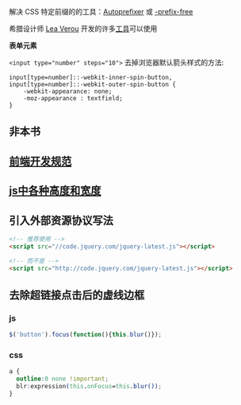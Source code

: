 
解决 CSS 特定前缀的的工具：[Autoprefixer](https://github.com/postcss/autoprefixer) 或 [-prefix-free](http://leaverou.github.io/prefixfree/)

希腊设计师 [Lea Verou](http://lea.verou.me/about/) 开发的许多[工具](http://lea.verou.me/projects/)可以使用

**表单元素**

`<input type="number" steps="10">`
去掉浏览器默认箭头样式的方法:
```
input[type=number]::-webkit-inner-spin-button,
input[type=number]::-webkit-outer-spin-button {
    -webkit-appearance: none;
    -moz-appearance : textfield;
} 
```


## 非本书

## [前端开发规范](http://www.softwhy.com/qiduan/)


## [js中各种高度和宽度](https://www.cnblogs.com/yulintianxia/p/9385595.html)

## 引入外部资源协议写法
```html
<!-- 推荐使用 -->
<script src="//code.jquery.com/jquery-latest.js"></script>

<!-- 而不是 -->
<script src="http://code.jquery.com/jquery-latest.js"></script>
```

## 去除超链接点击后的虚线边框
<!-- tabs:start -->

### **js**

```javascript
$('button').focus(function(){this.blur()});
```
### **css**
```css
a {
  outline:0 none !important;
  blr:expression(this.onFocus=this.blur());
}
```

<!-- tabs:end -->
